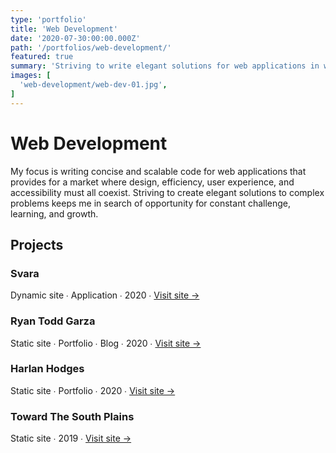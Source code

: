 ```yaml
---
type: 'portfolio'
title: 'Web Development'
date: '2020-07-30:00:00.000Z'
path: '/portfolios/web-development/'
featured: true
summary: 'Striving to write elegant solutions for web applications in which design, performance, user experience, and accessibility all coexist.'
images: [
  'web-development/web-dev-01.jpg',
]
---
```


# Web Development

My focus is writing concise and scalable code for web applications that provides for a market where design, efficiency, user experience, and accessibility must all coexist. Striving to create elegant solutions to complex problems keeps me in search of opportunity for constant challenge, learning, and growth.

## Projects

### Svara

Dynamic site ∙ Application ∙ 2020 ∙ <a href="https://svara.dev" target="_blank" rel="noreferrer noopener">Visit site →</a>

### Ryan Todd Garza

Static site ∙ Portfolio ∙ Blog ∙ 2020 ∙ <a href="https://ryantoddgarza.com" target="_blank" rel="noreferrer noopener">Visit site →</a>

### Harlan Hodges

Static site ∙ Portfolio ∙ 2020 ∙ <a href="https://harlanhodges.com" target="_blank" rel="noreferrer noopener">Visit site →</a>

### Toward The South Plains

Static site ∙ 2019 ∙ <a href="http://towardthesouthplains.com" target="_blank" rel="noreferrer noopener">Visit site →</a>
